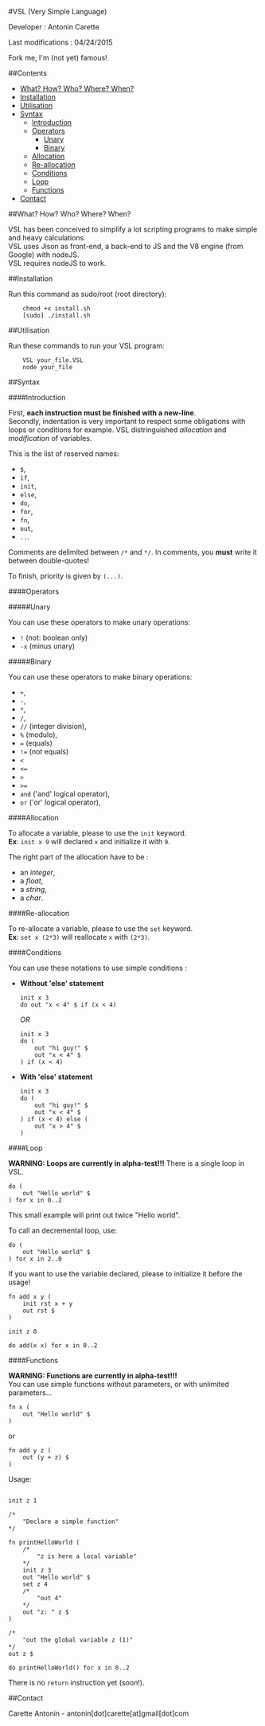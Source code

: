 #VSL (Very Simple Language)

Developer : Antonin Carette

Last modifications : 04/24/2015

Fork me, I'm (not yet) famous!

##Contents

*   [What? How? Who? Where? When?](#simple_intro)
*   [Installation](#installation)
*   [Utilisation](#utilisation)
*   [Syntax](#syntax)
    *   [Introduction](#introduction)
    *   [Operators](#operators)
        *   [Unary](#unary_ope)
        *   [Binary](#binary_ope)
    *   [Allocation](#allocation)
    *   [Re-allocation](#reallocation)
    *   [Conditions](#conditions)
    *   [Loop](#loop)
    *   [Functions](#functions)
*   [Contact](#contact)

##<a name="simple_intro"></a>What? How? Who? Where? When?

VSL has been conceived to simplify a lot scripting programs to make simple and heavy calculations.  
VSL uses Jison as front-end, a back-end to JS and the V8 engine (from Google) with nodeJS.  
VSL requires nodeJS to work.

##<a name="installation"></a>Installation

Run this command as sudo/root (root directory):
```
    chmod +x install.sh
    [sudo] ./install.sh
```

##<a name="utilisation"></a>Utilisation

Run these commands to run your VSL program:
```
    VSL your_file.VSL
    node your_file
```

##<a name="syntax"></a>Syntax

####<a name="introduction"></a>Introduction

First, **each instruction must be finished with a new-line**.  
Secondly, indentation is very important to respect some obligations with loops or conditions for example.
VSL distringuished *allocation* and *modification* of variables.

This is the list of reserved names:
*   ```$```,
*   ```ìf```,
*   ```init```,
*   ```else```,
*   ```do```,
*   ```for```,
*   ```fn```,
*   ```out```,
*   ```..```.

Comments are delimited between ```/*``` and ```*/```. In comments, you **must** write it between double-quotes!  

To finish, priority is given by ```(...)```.

####<a name="operators"></a>Operators

#####<a name="unary_ope"></a>Unary

You can use these operators to make unary operations:
*   ```!``` (not: boolean only)
*   ```-x``` (minus unary)

#####<a name="binary_ope"></a>Binary

You can use these operators to make binary operations:
*   ```+```,
*   ```-```,
*   ```*```,
*   ```/```,
*   ```//``` (integer division),
*   ```%``` (modulo),
*   ```=``` (equals)
*   ```!=``` (not equals)
*   ```<```
*   ```<=```
*   ```>```
*   ```>=```
*   ```and``` ('and' logical operator),
*   ```or``` ('or' logical operator),

####<a name="allocation"></a>Allocation

To allocate a variable, please to use the ```init``` keyword.  
**Ex**: ```init x 9``` will declared ```x``` and initialize it with ```9```.

The right part of the allocation have to be :
*   an *integer*,
*   a *float*,
*   a *string*,
*   a *char*.

####<a name="reallocation"></a>Re-allocation

To re-allocate a variable, please to use the ```set``` keyword.  
**Ex**: ```set x (2*3)``` will reallocate ```x``` with ```(2*3)```.

####<a name="conditions"></a>Conditions

You can use these notations to use simple conditions :

*   **Without 'else' statement**

    ```
    init x 3
    do out "x < 4" $ if (x < 4)
    ```

    *OR*

    ```
    init x 3
    do (
        out "hi guy!" $
        out "x < 4" $
    ) if (x < 4)
    ```

*   **With 'else' statement**

    ```
    init x 3
    do (
        out "hi guy!" $
        out "x < 4" $
    ) if (x < 4) else (
        out "x > 4" $
    )
    ```

####<a name="loops"></a>Loop

**WARNING: Loops are currently in alpha-test!!!**
There is a single loop in VSL.

```
do (
    out "Hello world" $
) for x in 0..2
```

This small example will print out twice "Hello world".

To call an decremental loop, use:

```
do (
    out "Hello world" $
) for x in 2..0
```

If you want to use the variable declared, please to initialize it before the usage!

```
fn add x y (
    init rst x + y
    out rst $
)

init z 0

do add(x x) for x in 0..2
```

####<a name="functions"></a>Functions

**WARNING: Functions are currently in alpha-test!!!**  
You can use simple functions without parameters, or with unlimited parameters...

```
fn x (
    out "Hello world" $
)
```

or

```
fn add y z (
    out (y + z) $
)
```

Usage:  

```

init z 1

/*
    "Declare a simple function"
*/

fn printHelloWorld (
    /*
        "z is here a local variable"
    */
    init z 3
    out "Hello world" $
    set z 4
    /*
        "out 4"
    */
    out "z: " z $
)

/*
    "out the global variable z (1)"
*/
out z $

do printHelloWorld() for x in 0..2
```

There is no ```return``` instruction yet (soon!).

##<a name="contact"></a>Contact

Carette Antonin - antonin[dot]carette[at]gmail[dot]com

